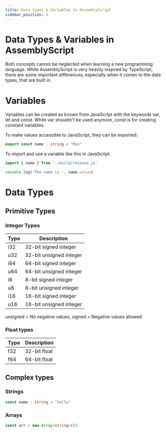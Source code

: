 ```yaml
---
title: Data types & Variables in AssemblyScript
sidebar_position: 3
--- 
```


# Data Types & Variables in AssemblyScript

Both concepts cannot be neglected when learning a new programming language. While AssemblyScript is very heavily
inspired by TypeScript, there are some important differences, especially when it comes to the data types, that are built in. 


# Variables

Variables can be created as known from JavaScript with the keywords var, let and const. 
While var shouldn't be used anymore, const is for creating constant variables. 

To make values accessible to JavaScript, they can be exported: 

```typescript
export const name : string = "Max"
```

To import and use a variable like this in JavaScript: 

```javascript
import { name } from './build/release.js'

console.log('The name is ', name.value)
```

# Data Types


## Primitive Types 

### Integer Types

| Type | Description             |
|------|-------------------------|
| i32  | 32-bit signed integer   |
| u32  | 32-bit unsigned integer | 
| i64  | 64-bit signed integer   | 
| u64  | 64-bit unsigned integer |
| i8   | 8-bit signed integer    |
| u8   | 8-bit unsigned integer  | 
| i16  | 16-bit signed integer   | 
| u16  | 16-bit unsigned integer |

unsigned = No negative values, signed = Negative values allowed 

### Float types 

| Type | Description             |
|------|-------------------------|
| f32  | 32-bit float            |
| f64  | 64-bit float            | 

## Complex types 


### Strings 

```typescript
const name : string = "hello"
```

### Arrays 

```typescript
const arr = new Array<string>(5)
```